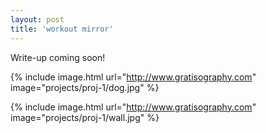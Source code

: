 ```yaml
---
layout: post
title: 'workout mirror'
---
```

Write-up coming soon!

{% include image.html url="http://www.gratisography.com" image="projects/proj-1/dog.jpg" %}

{% include image.html url="http://www.gratisography.com" image="projects/proj-1/wall.jpg" %}
